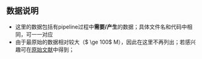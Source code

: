 ## 数据说明
- 这里的数据包括有pipeline过程中**需要/产生**的数据；具体文件名和代码中相同，可一一对应
- 由于最原始的数据相对较大（$ \ge 100$ M），因此在这里不再列出；若感兴趣可在[原始文献](https://www.nature.com/articles/srep19413)中得到；
